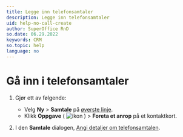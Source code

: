 ```yaml
---
title: Legge inn telefonsamtaler
description: Legge inn telefonsamtaler
uid: help-no-call-create
author: SuperOffice RnD
so.date: 06.29.2022
keywords: CRM
so.topic: help
language: no
---
```


# Gå inn i telefonsamtaler

1. Gjør ett av følgende:

    * Velg **Ny** > **Samtale** på [øverste linje][2].
    * Klikk **Oppgave** ( ![ikon][img1] ) > **Foreta et anrop** på et kontaktkort.

1. I den **Samtale** dialogen, [Angi detaljer om telefonsamtalen][1].

<!-- Referenced links -->
[1]: ../screen/dialog-for-followups.md
[2]: ../../../learn/getting-started/main-screen/buttons-in-menu-bar.md

<!-- Referenced images -->
[img1]: ../../../../media/icons/btn-menu.png
